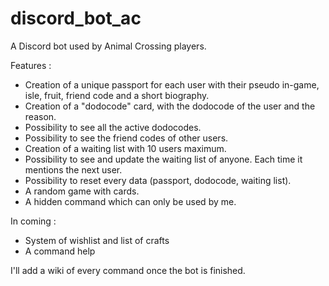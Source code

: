 # discord_bot_ac
A Discord bot used by Animal Crossing players.

Features :
- Creation of a unique passport for each user with their pseudo in-game, isle, fruit, friend code and a short biography.
- Creation of a "dodocode" card, with the dodocode of the user and the reason.
- Possibility to see all the active dodocodes.
- Possibility to see the friend codes of other users.
- Creation of a waiting list with 10 users maximum.
- Possibility to see and update the waiting list of anyone. Each time it mentions the next user.
- Possibility to reset every data (passport, dodocode, waiting list).
- A random game with cards.
- A hidden command which can only be used by me.

In coming :
- System of wishlist and list of crafts
- A command help

I'll add a wiki of every command once the bot is finished.
